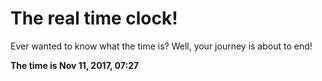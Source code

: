 # The real time clock!

Ever wanted to know what the time is? Well, your journey is about to end!

**The time is Nov 11, 2017, 07:27**